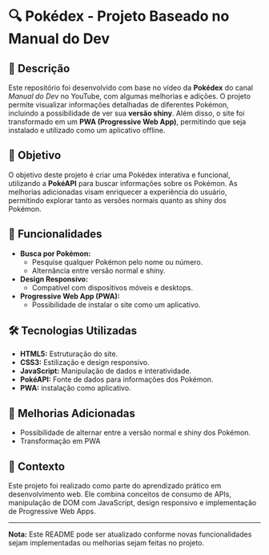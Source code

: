 # 🔍 Pokédex - Projeto Baseado no Manual do Dev

## 📝 Descrição
Este repositório foi desenvolvido com base no vídeo da **Pokédex** do canal *Manual do Dev* no YouTube, com algumas melhorias e adições. O projeto permite visualizar informações detalhadas de diferentes Pokémon, incluindo a possibilidade de ver sua **versão shiny**. Além disso, o site foi transformado em um **PWA (Progressive Web App)**, permitindo que seja instalado e utilizado como um aplicativo offline.

## 🎯 Objetivo
O objetivo deste projeto é criar uma Pokédex interativa e funcional, utilizando a **PokéAPI** para buscar informações sobre os Pokémon. As melhorias adicionadas visam enriquecer a experiência do usuário, permitindo explorar tanto as versões normais quanto as shiny dos Pokémon.

## 🚀 Funcionalidades
- **Busca por Pokémon:**
  - Pesquise qualquer Pokémon pelo nome ou número.
  - Alternância entre versão normal e shiny.
- **Design Responsivo:**
  - Compatível com dispositivos móveis e desktops.
- **Progressive Web App (PWA):**
  - Possibilidade de instalar o site como um aplicativo.

## 🛠️ Tecnologias Utilizadas
- **HTML5:** Estruturação do site.
- **CSS3:** Estilização e design responsivo.
- **JavaScript:** Manipulação de dados e interatividade.
- **PokéAPI:** Fonte de dados para informações dos Pokémon.
- **PWA:** instalação como aplicativo.

## 🌟 Melhorias Adicionadas
- Possibilidade de alternar entre a versão normal e shiny dos Pokémon.
- Transformação em PWA

## 🏫 Contexto
Este projeto foi realizado como parte do aprendizado prático em desenvolvimento web. Ele combina conceitos de consumo de APIs, manipulação de DOM com JavaScript, design responsivo e implementação de Progressive Web Apps.

---
**Nota:** Este README pode ser atualizado conforme novas funcionalidades sejam implementadas ou melhorias sejam feitas no projeto.
